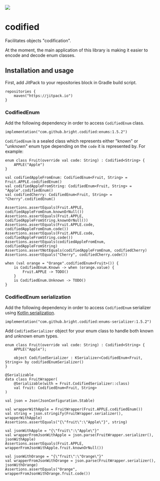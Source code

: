 [![](https://jitpack.io/v/bright/codified.svg)](https://jitpack.io/#bright/codified)

# codified #

Facilitates objects "codification".

At the moment, the main application of this library is making it easier to encode and decode enum classes.

## Installation and usage ##

First, add JitPack to your repositories block in Gradle build script.

```
repositories {
    maven("https://jitpack.io")
}
```

### CodifiedEnum ###

Add the following dependency in order to access `CodifiedEnum` class.

```
implementation("com.github.bright.codified:enums:1.5.2")
```

`CodifiedEnum` is a sealed class which represents either "known" or "unknown" enum type depending on the `code`
it is represented by. For example:

```
enum class Fruit(override val code: String) : Codified<String> {
    APPLE("Apple")
}

val codifiedAppleFromEnum: CodifiedEnum<Fruit, String> = Fruit.APPLE.codifiedEnum()
val codifiedAppleFromString: CodifiedEnum<Fruit, String> = "Apple".codifiedEnum()
val codifiedCherry: CodifiedEnum<Fruit, String> = "Cherry".codifiedEnum()

Assertions.assertEquals(Fruit.APPLE, codifiedAppleFromEnum.knownOrNull())
Assertions.assertEquals(Fruit.APPLE, codifiedAppleFromString.knownOrNull())
Assertions.assertEquals(Fruit.APPLE.code, codifiedAppleFromEnum.code())
Assertions.assertEquals(Fruit.APPLE.code, codifiedAppleFromString.code())
Assertions.assertEquals(codifiedAppleFromEnum, codifiedAppleFromString)
Assertions.assertNotEquals(codifiedAppleFromEnum, codifiedCherry)
Assertions.assertEquals("Cherry", codifiedCherry.code())

when (val orange = "Orange".codifiedEnum<Fruit>()) {
    is CodifiedEnum.Known -> when (orange.value) {
        Fruit.APPLE -> TODO()
    }
    is CodifiedEnum.Unknown -> TODO()
}
```

### CodifiedEnum serialization ###

Add the following dependency in order to access `CodifiedEnum` serializer using
[Kotlin serialization](https://github.com/Kotlin/kotlinx.serialization).

```
implementation("com.github.bright.codified:enums-serializer:1.5.2")
```

Add `CodifiedSerializer` object for your enum class to handle both known and unknown enum types.

```
enum class Fruit(override val code: String) : Codified<String> {
    APPLE("Apple");

    object CodifiedSerializer : KSerializer<CodifiedEnum<Fruit, String>> by codifiedEnumSerializer()
}

@Serializable
data class FruitWrapper(
    @Serializable(with = Fruit.CodifiedSerializer::class)
    val fruit: CodifiedEnum<Fruit, String>
)

val json = Json(JsonConfiguration.Stable)

val wrapperWithApple = FruitWrapper(Fruit.APPLE.codifiedEnum())
val string = json.stringify(FruitWrapper.serializer(), wrapperWithApple)
Assertions.assertEquals("{\"fruit\":\"Apple\"}", string)

val jsonWithApple = "{\"fruit\":\"Apple\"}"
val wrapperFromJsonWithApple = json.parse(FruitWrapper.serializer(), jsonWithApple)
Assertions.assertEquals(Fruit.APPLE, wrapperFromJsonWithApple.fruit.knownOrNull())

val jsonWithOrange = "{\"fruit\":\"Orange\"}"
val wrapperFromJsonWithOrange = json.parse(FruitWrapper.serializer(), jsonWithOrange)
Assertions.assertEquals("Orange", wrapperFromJsonWithOrange.fruit.code())
```
